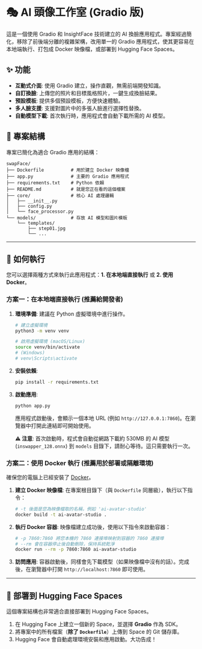 # 🎭 AI 頭像工作室 (Gradio 版)

這是一個使用 Gradio 和 InsightFace 技術建立的 AI 換臉應用程式。專案經過簡化，移除了前後端分離的複雜架構，改用單一的 Gradio 應用程式，使其更容易在本地端執行、打包成 Docker 映像檔，或部署到 Hugging Face Spaces。

## ✨ 功能

- **互動式介面**: 使用 Gradio 建立，操作直觀，無需前端開發知識。
- **自訂換臉**: 上傳您的照片和目標風格照片，一鍵生成換臉結果。
- **預設模板**: 提供多個預設模板，方便快速體驗。
- **多人臉支援**: 支援對圖片中的多張人臉進行選擇性替換。
- **自動模型下載**: 首次執行時，應用程式會自動下載所需的 AI 模型。

## 📂 專案結構

專案已簡化為適合 Gradio 應用的結構：

```
swapFace/
├── Dockerfile          # 用於建立 Docker 映像檔
├── app.py              # 主要的 Gradio 應用程式
├── requirements.txt    # Python 依賴
├── README.md           # 就是您正在看的這個檔案
├── core/               # 核心 AI 處理邏輯
│   ├── __init__.py
│   ├── config.py
│   └── face_processor.py
└── models/             # 存放 AI 模型和圖片模板
    └── templates/
        ├── step01.jpg
        └── ...
```

---

## 🚀 如何執行

您可以選擇兩種方式來執行此應用程式：**1. 在本地端直接執行** 或 **2. 使用 Docker**。

### 方案一：在本地端直接執行 (推薦給開發者)

1.  **環境準備**:
    建議在 Python 虛擬環境中進行操作。
    ```bash
    # 建立虛擬環境
    python3 -m venv venv

    # 啟用虛擬環境 (macOS/Linux)
    source venv/bin/activate
    # (Windows)
    # venv\Scripts\activate
    ```

2.  **安裝依賴**:
    ```bash
    pip install -r requirements.txt
    ```

3.  **啟動應用**:
    ```bash
    python app.py
    ```

    應用程式啟動後，會顯示一個本地 URL (例如 `http://127.0.0.1:7860`)。在瀏覽器中打開此連結即可開始使用。

    **⚠️ 注意**: 首次啟動時，程式會自動從網路下載約 530MB 的 AI 模型 (`inswapper_128.onnx`) 到 `models` 目錄下，請耐心等待。這只需要執行一次。

### 方案二：使用 Docker 執行 (推薦用於部署或隔離環境)

確保您的電腦上已經安裝了 [Docker](https://www.docker.com/products/docker-desktop/)。

1.  **建立 Docker 映像檔**:
    在專案根目錄下（與 `Dockerfile` 同層級），執行以下指令：
    ```bash
    # -t 後面是您為映像檔取的名稱，例如 'ai-avatar-studio'
    docker build -t ai-avatar-studio .
    ```

2.  **執行 Docker 容器**:
    映像檔建立成功後，使用以下指令來啟動容器：
    ```bash
    # -p 7860:7860 將您本機的 7860 連接埠映射到容器的 7860 連接埠
    # --rm 會在容器停止後自動刪除，保持系統乾淨
    docker run --rm -p 7860:7860 ai-avatar-studio
    ```

3.  **訪問應用**:
    容器啟動後，同樣會先下載模型（如果映像檔中沒有的話）。完成後，在瀏覽器中打開 `http://localhost:7860` 即可使用。

---

## 🤗 部署到 Hugging Face Spaces

這個專案結構也非常適合直接部署到 Hugging Face Spaces。

1.  在 Hugging Face 上建立一個新的 Space，並選擇 **Gradio** 作為 SDK。
2.  將專案中的所有檔案（**除了 `Dockerfile`**）上傳到 Space 的 Git 儲存庫。
3.  Hugging Face 會自動處理環境安裝和應用啟動。大功告成！
